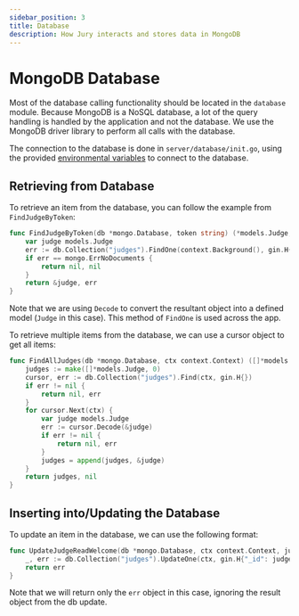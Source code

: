 ```yaml
---
sidebar_position: 3
title: Database
description: How Jury interacts and stores data in MongoDB
---
```


# MongoDB Database

Most of the database calling functionality should be located in the `database` module. Because MongoDB is a NoSQL database, a lot of the query handling is handled by the application and not the database. We use the MongoDB driver library to perform all calls with the database.

The connection to the database is done in `server/database/init.go`, using the provided [environmental variables](/docs/reference/envs) to connect to the database.

## Retrieving from Database

To retrieve an item from the database, you can follow the example from `FindJudgeByToken`:

```go
func FindJudgeByToken(db *mongo.Database, token string) (*models.Judge, error) {
	var judge models.Judge
	err := db.Collection("judges").FindOne(context.Background(), gin.H{"token": token}).Decode(&judge)
	if err == mongo.ErrNoDocuments {
		return nil, nil
	}
	return &judge, err
}
```

Note that we are using `Decode` to convert the resultant object into a defined model (`Judge` in this case). This method of `FindOne` is used across the app.

To retrieve multiple items from the database, we can use a cursor object to get all items:

```go
func FindAllJudges(db *mongo.Database, ctx context.Context) ([]*models.Judge, error) {
	judges := make([]*models.Judge, 0)
	cursor, err := db.Collection("judges").Find(ctx, gin.H{})
	if err != nil {
		return nil, err
	}
	for cursor.Next(ctx) {
		var judge models.Judge
		err := cursor.Decode(&judge)
		if err != nil {
			return nil, err
		}
		judges = append(judges, &judge)
	}
	return judges, nil
}
```

## Inserting into/Updating the Database

To update an item in the database, we can use the following format:

```go
func UpdateJudgeReadWelcome(db *mongo.Database, ctx context.Context, judgeId *primitive.ObjectID) error {
	_, err := db.Collection("judges").UpdateOne(ctx, gin.H{"_id": judgeId}, gin.H{"$set": gin.H{"read_welcome": true, "last_activity": util.Now()}})
	return err
}
```

Note that we will return only the `err` object in this case, ignoring the result object from the db update.
